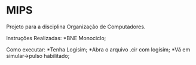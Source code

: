 ﻿# MIPS
Projeto para a disciplina Organização de Computadores.

Instruções Realizadas:
*BNE Monociclo;

Como executar:
*Tenha Logisim;
*Abra o arquivo .cir com logisim;
*Vá em simular->pulso habilitado;